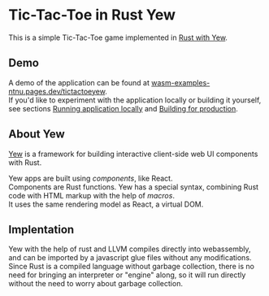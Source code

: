 # Tic-Tac-Toe in Rust Yew
This is a simple Tic-Tac-Toe game implemented in [Rust with Yew](https://yew.rs).  

## Demo
A demo of the application can be found at [wasm-examples-ntnu.pages.dev/tictactoeyew](https://wasm-examples-ntnu.pages.dev/tictactoeyew/).  
If you'd like to experiment with the application locally or building it yourself, see sections [Running application locally](#Running-application-locally) and [Building for production](#Building-for-production).

## About Yew
[Yew](https://yew.rs) is a framework for building interactive client-side web UI components with Rust.  

Yew apps are built using *components*, like React.  
Components are Rust functions. Yew has a special syntax, combining Rust code with HTML markup with the help of *macros*.  
It uses the same rendering model as React, a virtual DOM.  

## Implentation
Yew with the help of rust and LLVM compiles directly into webassembly, and can be imported by a javascript glue files without any modifications.  
Since Rust is a compiled language without garbage collection, there is no need for bringing an interpreter or "engine" along, so it will run directly without the need to worry about garbage collection.
